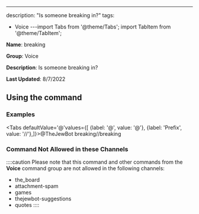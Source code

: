 ---
description: "Is someone breaking in?"
tags:
  - Voice
---import Tabs from '@theme/Tabs';
import TabItem from '@theme/TabItem';

**Name**: breaking

**Group**: Voice

**Description**: Is someone breaking in?

**Last Updated**: 8/7/2022

## Using the command

### Examples
<Tabs defaultValue='@'values={[ {label: '@', value: '@'}, {label: 'Prefix', value: '//'},]}><TabItem value='@'>@TheJewBot breaking</TabItem><TabItem value='//'>//breaking</TabItem></Tabs>

### Command Not Allowed in these Channels
::::caution Please note that this command and other commands from the **Voice** command group are not allowed in the following channels:
- the_board
- attachment-spam
- games
- thejewbot-suggestions
- quotes
::::